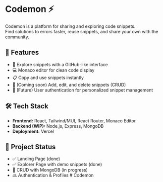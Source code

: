 # Codemon ⚡

Codemon is a platform for sharing and exploring code snippets.  
Find solutions to errors faster, reuse snippets, and share your own with the community.

## 🚀 Features
- 🔎 Explore snippets with a GitHub-like interface  
- 💻 Monaco editor for clean code display  
- 📋 Copy and use snippets instantly  
- 📝 (Coming soon) Add, edit, and delete snippets (CRUD)  
- 🔐 (Future) User authentication for personalized snippet management  

## 🛠 Tech Stack
- **Frontend:** React, Tailwind/MUI, React Router, Monaco Editor  
- **Backend (WIP):** Node.js, Express, MongoDB  
- **Deployment:** Vercel  

## 📂 Project Status
- ✅ Landing Page (done)  
- ✅ Explorer Page with demo snippets (done)  
- 🔄 CRUD with MongoDB (in progress)  
- 🔜 Authentication & Profiles  #   C o d e m o n  
 